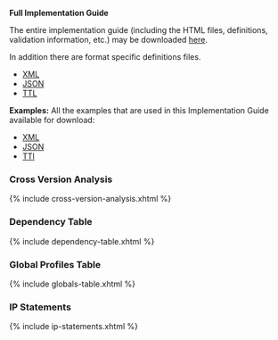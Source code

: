 **Full Implementation Guide**

The entire implementation guide (including the HTML files, definitions, validation information, etc.) may be downloaded [here](full-ig.zip).

In addition there are format specific definitions files.

* [XML](definitions.xml.zip)
* [JSON](definitions.json.zip)
* [TTL](definitions.ttl.zip)

**Examples:** All the examples that are used in this Implementation Guide available for download:

* [XML](examples.xml.zip)
* [JSON](examples.json.zip)
* [TTl](examples.ttl.zip)


### Cross Version Analysis

{% include cross-version-analysis.xhtml %}

### Dependency Table

{% include dependency-table.xhtml %}

### Global Profiles Table

{% include globals-table.xhtml %}

### IP Statements

{% include ip-statements.xhtml %}